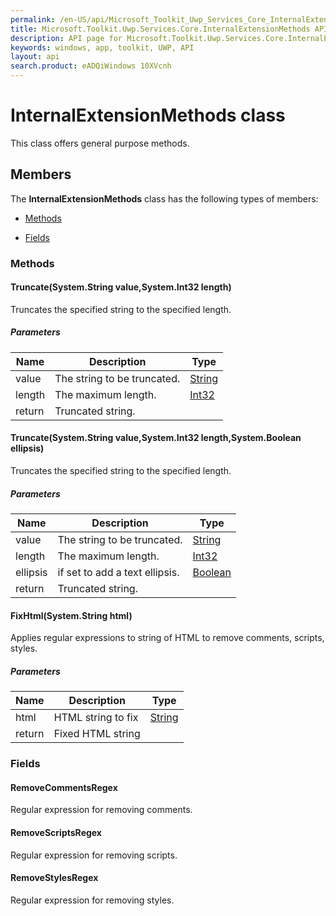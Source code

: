 ```yaml
---
permalink: /en-US/api/Microsoft_Toolkit_Uwp_Services_Core_InternalExtensionMethods.htm
title: Microsoft.Toolkit.Uwp.Services.Core.InternalExtensionMethods API 
description: API page for Microsoft.Toolkit.Uwp.Services.Core.InternalExtensionMethods
keywords: windows, app, toolkit, UWP, API
layout: api
search.product: eADQiWindows 10XVcnh
---
```



# InternalExtensionMethods class

This class offers general purpose methods.

## Members

The **InternalExtensionMethods** class has the following types of members:

* [Methods](#Methods)

* [Fields](#Fields)

### Methods

#### Truncate(System.String value,System.Int32 length)

Truncates the specified string to the specified length.

##### Parameters



| Name | Description | Type || --- | --- | --- || value | The string to be truncated. | [String](https://msdn.microsoft.com/library/windows/apps/System.String) || length | The maximum length. | [Int32](https://msdn.microsoft.com/library/windows/apps/System.Int32) || return |Truncated string. |




#### Truncate(System.String value,System.Int32 length,System.Boolean ellipsis)

Truncates the specified string to the specified length.

##### Parameters



| Name | Description | Type || --- | --- | --- || value | The string to be truncated. | [String](https://msdn.microsoft.com/library/windows/apps/System.String) || length | The maximum length. | [Int32](https://msdn.microsoft.com/library/windows/apps/System.Int32) || ellipsis | if set to  add a text ellipsis. | [Boolean](https://msdn.microsoft.com/library/windows/apps/System.Boolean) || return |Truncated string. |




#### FixHtml(System.String html)

Applies regular expressions to string of HTML to remove comments, scripts, styles.

##### Parameters



| Name | Description | Type || --- | --- | --- || html | HTML string to fix | [String](https://msdn.microsoft.com/library/windows/apps/System.String) || return |Fixed HTML string |




### Fields

#### RemoveCommentsRegex

Regular expression for removing comments.





#### RemoveScriptsRegex

Regular expression for removing scripts.





#### RemoveStylesRegex

Regular expression for removing styles.




